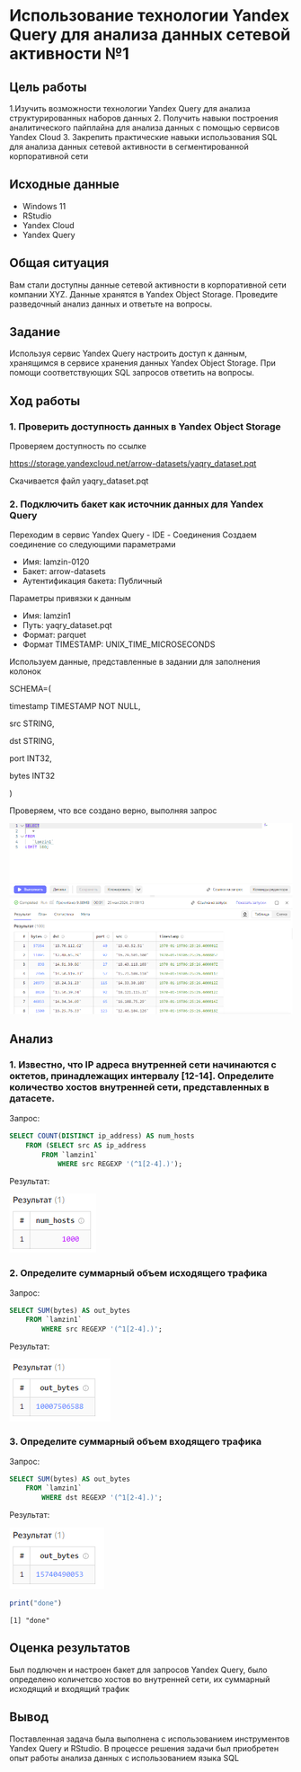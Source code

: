Использование технологии Yandex Query для анализа данных сетевой
активности №1
================

## Цель работы

1.Изучить возможности технологии Yandex Query для анализа
структурированных наборов данных 2. Получить навыки построения
аналитического пайплайна для анализа данных с помощью сервисов Yandex
Cloud 3. Закрепить практические навыки использования SQL для анализа
данных сетевой активности в сегментированной корпоративной сети

## Исходные данные

-   Windows 11
-   RStudio
-   Yandex Cloud
-   Yandex Query

## Общая ситуация

Вам стали доступны данные сетевой активности в корпоративной сети
компании XYZ. Данные хранятся в Yandex Object Storage. Проведите
разведочный анализ данных и ответьте на вопросы.

## Задание

Используя сервис Yandex Query настроить доступ к данным, хранящимся в
сервисе хранения данных Yandex Object Storage. При помощи
соответствующих SQL запросов ответить на вопросы.

## Ход работы

### 1. Проверить доступность данных в Yandex Object Storage

Проверяем доступность по ссылке

https://storage.yandexcloud.net/arrow-datasets/yaqry_dataset.pqt

Скачивается файл yaqry_dataset.pqt

### 2. Подключить бакет как источник данных для Yandex Query

Переходим в сервис Yandex Query - IDE - Соединения Создаем соединение со
следующими параметрами

-   Имя: lamzin-0120
-   Бакет: arrow-datasets
-   Аутентификация бакета: Публичный

Параметры привязки к данным

-   Имя: lamzin1
-   Путь: yaqry_dataset.pqt
-   Формат: parquet
-   Формат TIMESTAMP: UNIX_TIME_MICROSECONDS

Используем данные, представленные в задании для заполнения колонок

SCHEMA=(

timestamp TIMESTAMP NOT NULL,

src STRING,

dst STRING,

port INT32,

bytes INT32

)

Проверяем, что все создано верно, выполняя запрос

![](images/1.png)

## Анализ

### 1. Известно, что IP адреса внутренней сети начинаются с октетов, принадлежащих интервалу \[12-14\]. Определите количество хостов внутренней сети, представленных в датасете.

Запрос:

``` sql
SELECT COUNT(DISTINCT ip_address) AS num_hosts
    FROM (SELECT src AS ip_address
        FROM `lamzin1`
            WHERE src REGEXP '(^1[2-4].)');
```

Результат:

![](images/2.png)

### 2. Определите суммарный объем исходящего трафика

Запрос:

``` sql
SELECT SUM(bytes) AS out_bytes
    FROM `lamzin1`
        WHERE src REGEXP '(^1[2-4].)';
```

Результат:

![](images/3.png)

### 3. Определите суммарный объем входящего трафика

Запрос:

``` sql
SELECT SUM(bytes) AS out_bytes
    FROM `lamzin1`
        WHERE dst REGEXP '(^1[2-4].)';
```

Результат:

![](images/4.png)

``` r
print("done")
```

    [1] "done"

## Оценка результатов

Был подлючен и настроен бакет для запросов Yandex Query, было определено
количетсво хостов во внутренней сети, их суммарный исходящий и входящий
трафик

## Вывод

Поставленная задача была выполнена с использованием инструментов Yandex
Query и RStudio. В процессе решения задачи был приобретен опыт работы
анализа данных с использованием языка SQL
